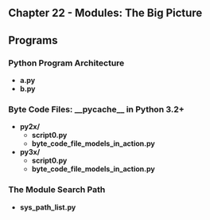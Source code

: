 ##  Chapter 22 - Modules: The Big Picture

## Programs

### Python Program Architecture
* **a.py**
* **b.py**

### Byte Code Files: \_\_pycache\_\_ in Python 3.2+
* **py2x/**
    * **script0.py**
    * **byte_code_file_models_in_action.py**
* **py3x/**
    * **script0.py**
    * **byte_code_file_models_in_action.py**

### The Module Search Path
* **sys_path_list.py**
